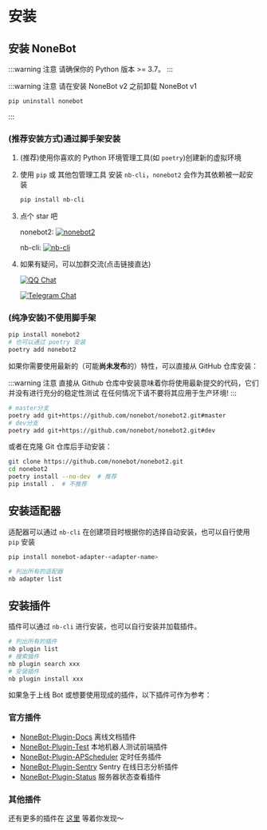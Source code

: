 # 安装

## 安装 NoneBot

:::warning 注意
请确保你的 Python 版本 >= 3.7。
:::

:::warning 注意
请在安装 NoneBot v2 之前卸载 NoneBot v1

```bash
pip uninstall nonebot
```

:::

### (推荐安装方式)通过脚手架安装

1. (推荐)使用你喜欢的 Python 环境管理工具(如 `poetry`)创建新的虚拟环境
2. 使用 `pip` 或 其他包管理工具 安装 `nb-cli`，`nonebot2` 会作为其依赖被一起安装

   ```bash
   pip install nb-cli
   ```

3. 点个 star 吧

   nonebot2: [![nonebot2](https://img.shields.io/github/stars/nonebot/nonebot2?style=social)](https://github.com/nonebot/nonebot2)

   nb-cli: [![nb-cli](https://img.shields.io/github/stars/nonebot/nb-cli?style=social)](https://github.com/nonebot/nb-cli)

4. 如果有疑问，可以加群交流(点击链接直达)

   [![QQ Chat](https://img.shields.io/badge/QQ%E7%BE%A4-768887710-orange?style=social)](https://jq.qq.com/?_wv=1027&k=5OFifDh)

   [![Telegram Chat](https://img.shields.io/badge/telegram-cqhttp-blue?style=social)](https://t.me/cqhttp)

### (纯净安装)不使用脚手架

```bash
pip install nonebot2
# 也可以通过 poetry 安装
poetry add nonebot2
```

如果你需要使用最新的（可能**尚未发布**的）特性，可以直接从 GitHub 仓库安装：

:::warning 注意
直接从 Github 仓库中安装意味着你将使用最新提交的代码，它们并没有进行充分的稳定性测试
在任何情况下请不要将其应用于生产环境!
:::

```bash
# master分支
poetry add git+https://github.com/nonebot/nonebot2.git#master
# dev分支
poetry add git+https://github.com/nonebot/nonebot2.git#dev
```

或者在克隆 Git 仓库后手动安装：

```bash
git clone https://github.com/nonebot/nonebot2.git
cd nonebot2
poetry install --no-dev  # 推荐
pip install .  # 不推荐
```

## 安装适配器
适配器可以通过 `nb-cli` 在创建项目时根据你的选择自动安装，也可以自行使用 `pip` 安装

```bash
pip install nonebot-adapter-<adapter-name>
```

```bash
# 列出所有的适配器
nb adapter list
```

## 安装插件

插件可以通过 `nb-cli` 进行安装，也可以自行安装并加载插件。

```bash
# 列出所有的插件
nb plugin list
# 搜索插件
nb plugin search xxx
# 安装插件
nb plugin install xxx
```

如果急于上线 Bot 或想要使用现成的插件，以下插件可作为参考：

### 官方插件

- [NoneBot-Plugin-Docs](https://github.com/nonebot/nonebot2/tree/master/packages/nonebot-plugin-docs) 离线文档插件
- [NoneBot-Plugin-Test](https://github.com/nonebot/plugin-test) 本地机器人测试前端插件
- [NoneBot-Plugin-APScheduler](https://github.com/nonebot/plugin-apscheduler) 定时任务插件
- [NoneBot-Plugin-Sentry](https://github.com/cscs181/QQ-GitHub-Bot/tree/master/src/plugins/nonebot_plugin_sentry) Sentry 在线日志分析插件
- [NoneBot-Plugin-Status](https://github.com/cscs181/QQ-GitHub-Bot/tree/master/src/plugins/nonebot_plugin_status) 服务器状态查看插件

### 其他插件

还有更多的插件在 [这里](/plugin-store.md) 等着你发现～
